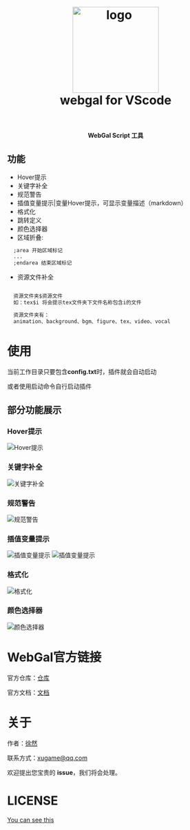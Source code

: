 <!--
 * @Author: xuranXYS
 * @LastEditTime: 2024-03-22 13:42:21
 * @GitHub: www.github.com/xiaoxustudio
 * @WebSite: www.xiaoxustudio.top
 * @Description: By xuranXYS
-->
<h1 align="center">
  <br>
    <img src="https://raw.githubusercontent.com/xiaoxustudio/webgal-for-vscode/master/images/icon.png" alt="logo" width="200">
  <br>
  webgal for VScode
  <br>
  <br>
</h1>

<h4 align="center">WebGal Script 工具</h4>

## 功能

- Hover提示
- 关键字补全
- 规范警告
- 插值变量提示|变量Hover提示，可显示变量描述（markdown）
- 格式化
- 跳转定义
- 颜色选择器
- 区域折叠:

```txt
  ;area 开始区域标记
  ...
  ;endarea 结束区域标记
```

- 资源文件补全

```txt

  资源文件夹$资源文件
  如：tex$i 将会提示tex文件夹下文件名称包含i的文件

  资源文件夹有：
  animation、background、bgm、figure、tex、video、vocal

```

# 使用

当前工作目录只要包含**config.txt**时，插件就会自动启动

或者使用启动命令自行启动插件

## 部分功能展示

### Hover提示

![Hover提示](https://raw.githubusercontent.com/xiaoxustudio/webgal-for-vscode/master/images/test/hover.png)

### 关键字补全

![关键字补全](https://raw.githubusercontent.com/xiaoxustudio/webgal-for-vscode/master/images/test/kw.png)

### 规范警告  

![规范警告](https://raw.githubusercontent.com/xiaoxustudio/webgal-for-vscode/master/images/test/warning.png)

### 插值变量提示  

![插值变量提示](https://raw.githubusercontent.com/xiaoxustudio/webgal-for-vscode/master/images/test/variable.png)
![插值变量提示](https://raw.githubusercontent.com/xiaoxustudio/webgal-for-vscode/master/images/test/variable_hover.png)

### 格式化

![格式化](https://raw.githubusercontent.com/xiaoxustudio/webgal-for-vscode/master/images/test/format.png)

### 颜色选择器  

![颜色选择器](https://raw.githubusercontent.com/xiaoxustudio/webgal-for-vscode/master/images/test/color.png)

# WebGal官方链接

官方仓库：[仓库](https://github.com/MakinoharaShoko/WebGAL)  

官方文档：[文档](https://docs.openwebgal.com/)

# 关于

作者：[徐然](https://github.com/xiaoxustudio)  

联系方式：[xugame@qq.com](emailto://xugame@qq.com)

欢迎提出您宝贵的 **issue**，我们将会处理。

# LICENSE

[You can see this](https://raw.githubusercontent.com/xiaoxustudio/webgal-for-vscode/master/LICENSE)
